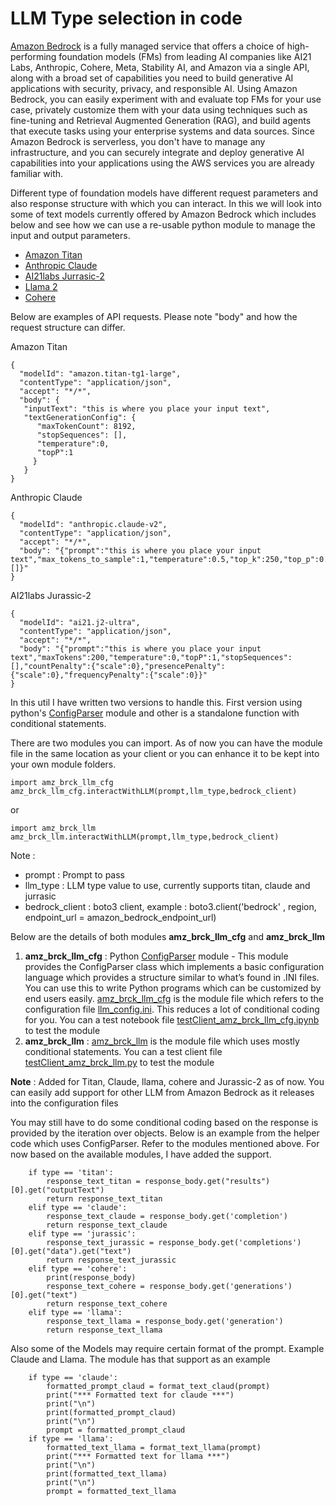 # LLM Type selection in code

[Amazon Bedrock](https://aws.amazon.com/bedrock/) is a fully managed service that offers a choice of high-performing foundation models (FMs) from leading AI companies like AI21 Labs, Anthropic, Cohere, Meta, Stability AI, and Amazon via a single API, along with a broad set of capabilities you need to build generative AI applications with security, privacy, and responsible AI. Using Amazon Bedrock, you can easily experiment with and evaluate top FMs for your use case, privately customize them with your data using techniques such as fine-tuning and Retrieval Augmented Generation (RAG), and build agents that execute tasks using your enterprise systems and data sources. Since Amazon Bedrock is serverless, you don't have to manage any infrastructure, and you can securely integrate and deploy generative AI capabilities into your applications using the AWS services you are already familiar with.
 
Different type of foundation models have different request parameters and also response structure with which you can interact. In this we will look into some of text models currently offered by Amazon Bedrock which includes below and see how we can use a re-usable python module to manage the input and output parameters. 
- [Amazon Titan](https://aws.amazon.com/bedrock/titan/)
- [Anthropic Claude](https://aws.amazon.com/bedrock/claude/)
- [AI21labs Jurrasic-2](https://aws.amazon.com/bedrock/jurassic/)
- [Llama 2](https://aws.amazon.com/bedrock/llama-2/)
- [Cohere](https://aws.amazon.com/bedrock/cohere-command/) 

Below are examples of API requests. Please note "body" and how the request structure can differ.

Amazon Titan 

```
{
  "modelId": "amazon.titan-tg1-large",
  "contentType": "application/json",
  "accept": "*/*",
  "body": {
   "inputText": "this is where you place your input text",
   "textGenerationConfig": {
      "maxTokenCount": 8192,
      "stopSequences": [],
      "temperature":0,
      "topP":1
     }
   } 
}
```

Anthropic Claude
```
{
  "modelId": "anthropic.claude-v2",
  "contentType": "application/json",
  "accept": "*/*",
  "body": "{"prompt":"this is where you place your input text","max_tokens_to_sample":1,"temperature":0.5,"top_k":250,"top_p":0.5,"stop_sequences":[]}"  
}
```

AI21labs Jurassic-2
```
{
  "modelId": "ai21.j2-ultra",
  "contentType": "application/json",
  "accept": "*/*",
  "body": "{"prompt":"this is where you place your input text","maxTokens":200,"temperature":0,"topP":1,"stopSequences":[],"countPenalty":{"scale":0},"presencePenalty":{"scale":0},"frequencyPenalty":{"scale":0}}"  
}
```

In this util I have written two versions to handle this. First version using python's [ConfigParser](https://docs.python.org/3/library/configparser.html) module and other is a standalone function with conditional statements. 

There are two modules you can import. As of now you can have the module file in the same location as your client or you can enhance it to be kept into your own module folders. 

```
import amz_brck_llm_cfg
amz_brck_llm_cfg.interactWithLLM(prompt,llm_type,bedrock_client)
```
or 
```
import amz_brck_llm
amz_brck_llm.interactWithLLM(prompt,llm_type,bedrock_client)

```

Note :     
- prompt : Prompt to pass 
- llm_type : LLM type value to use, currently supports titan, claude and jurrasic
- bedrock_client : boto3 client, example : boto3.client('bedrock' , region, endpoint_url = amazon_bedrock_endpoint_url)

Below are the details of both modules **amz_brck_llm_cfg**  and **amz_brck_llm** 

1. **amz_brck_llm_cfg** :  Python [ConfigParser](https://docs.python.org/3/library/configparser.html) module - This module provides the ConfigParser class which implements a basic configuration language which provides a structure similar to what’s found in .INI files. You can use this to write Python programs which can be customized by end users easily. [amz_brck_llm_cfg](https://github.com/bertieucbs/genai-learning/blob/main/gen-ai-playgrounds/bedrock/utils/llm_type_selections/llm_configparser/amz_brck_llm_cfg.py) is the module file which refers to the configuration file [llm_config.ini](https://github.com/bertieucbs/genai-learning/blob/main/gen-ai-playgrounds/bedrock/utils/llm_type_selections/llm_configparser/llm_config.ini). This reduces a lot of conditional coding for you. You can a test notebook file [testClient_amz_brck_llm_cfg.ipynb](https://github.com/bertieucbs/genai-learning/blob/main/gen-ai-playgrounds/bedrock/utils/llm_type_selections/llm_configparser/testClient_amz_brck_llm_cfg.ipynb) to test the module
2. **amz_brck_llm** : [amz_brck_llm](https://github.com/bertieucbs/genai-learning/blob/main/gen-ai-playgrounds/bedrock/utils/llm_type_selections/llm_python/amz_brck_llm.py) is the module file which uses mostly conditional statements. You can a test client file [testClient_amz_brck_llm.py](https://github.com/bertieucbs/genai-learning/blob/main/gen-ai-playgrounds/bedrock/utils/llm_type_selections/llm_python/testClient_amz_brck_llm.py) to test the module

**Note** : Added for Titan, Claude, llama, cohere and Jurassic-2 as of now. You can easily add support for other LLM from Amazon Bedrock as it releases into the configuration files

You may still have to do some conditional coding based on the response is provided by the iteration over objects. Below is an example from the helper code which uses ConfigParser. Refer to the modules mentioned above. For now based on the available modules, I have added the support. 

```
    if type == 'titan':
        response_text_titan = response_body.get("results")[0].get("outputText")
        return response_text_titan
    elif type == 'claude':
        response_text_claude = response_body.get('completion')
        return response_text_claude
    elif type == 'jurassic':
        response_text_jurassic = response_body.get('completions')[0].get("data").get("text")
        return response_text_jurassic
    elif type == 'cohere':
        print(response_body)
        response_text_cohere = response_body.get('generations')[0].get("text")
        return response_text_cohere
    elif type == 'llama':
        response_text_llama = response_body.get('generation')
        return response_text_llama
```

Also some of the Models may require certain format of the prompt. Example Claude and Llama. The module has that support as an example 

```
    if type == 'claude':
        formatted_prompt_claud = format_text_claud(prompt)
        print("*** Formatted text for claude ***")
        print("\n")
        print(formatted_prompt_claud)
        print("\n")
        prompt = formatted_prompt_claud
    if type == 'llama':
        formatted_text_llama = format_text_llama(prompt)
        print("*** Formatted text for llama ***")
        print("\n")
        print(formatted_text_llama)
        print("\n")
        prompt = formatted_text_llama
```
